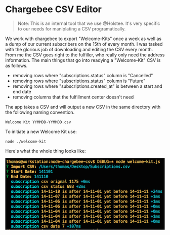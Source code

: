 # Chargebee CSV Editor

> Note: This is an internal tool that we use @Holstee. It's very specific to our needs for maniplating a CSV programatically.

We work with chargebee to export "Welcome-Kits" once a week as well as a dump of our current subscribers on the 15th of every month. I was tasked with the glorious job of downloading and editing the CSV every month. From me the CSV goes right to the fulfiller, who really only need the address information. The main things that go into readying a "Welcome-Kit" CSV is as follows.

* removing rows where "subscriptions.status" column is "Cancelled"
* removing rows where "subscriptions.status" column is "Future"
* removing rows where "subscriptions.created_at" is between a start and end date
* removing columns that the fulfillment center doesn't need

The app takes a CSV and will output a new CSV in the same directory with the following naming convention.

```
Welcome Kit YYMMDD-YYMMDD.csv
```

To initiate a new Welcome Kit use:

```
node ./welcome-kit
```

Here's what the whole thing looks like:

![screenshot](https://raw.githubusercontent.com/holstee/node-chargebee-csv/screenshots/example1.png)